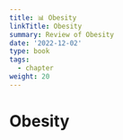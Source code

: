 ```yaml
---
title: 📊 Obesity
linkTitle: Obesity
summary: Review of Obesity
date: '2022-12-02'
type: book
tags:
  - chapter
weight: 20
---
```


# Obesity


